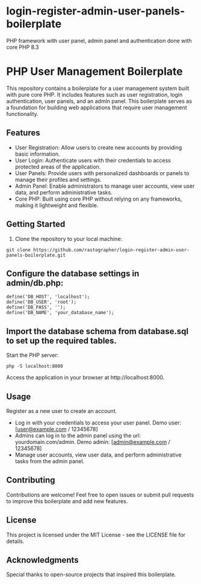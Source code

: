 # login-register-admin-user-panels-boilerplate
 PHP framework with user panel, admin panel and authentication done with core PHP 8.3
 
# PHP User Management Boilerplate

This repository contains a boilerplate for a user management system built with pure core PHP. It includes features such as user registration, login authentication, user panels, and an admin panel. This boilerplate serves as a foundation for building web applications that require user management functionality.

## Features

- User Registration: Allow users to create new accounts by providing basic information.
- User Login: Authenticate users with their credentials to access protected areas of the application.
- User Panels: Provide users with personalized dashboards or panels to manage their profiles and settings.
- Admin Panel: Enable administrators to manage user accounts, view user data, and perform administrative tasks.
- Core PHP: Built using core PHP without relying on any frameworks, making it lightweight and flexible.

## Getting Started

1. Clone the repository to your local machine:

```
git clone https://github.com/rastographer/login-register-admin-user-panels-boilerplate.git

```

## Configure the database settings in admin/db.php:

```
define('DB_HOST', 'localhost');
define('DB_USER', 'root');
define('DB_PASS', '');
define('DB_NAME', 'your_database_name');
```
## Import the database schema from database.sql to set up the required tables.

Start the PHP server:

```php -S localhost:8000```

Access the application in your browser at http://localhost:8000.

## Usage

Register as a new user to create an account.
- Log in with your credentials to access your user panel. Demo user: [user@example.com / 12345678]
- Admins can log in to the admin panel using the url: yourdomain.com/admin. Demo admin: [admin@example.com / 12345678]
- Manage user accounts, view user data, and perform administrative tasks from the admin panel.

## Contributing
Contributions are welcome! Feel free to open issues or submit pull requests to improve this boilerplate and add new features.

## License
This project is licensed under the MIT License - see the LICENSE file for details.

## Acknowledgments
Special thanks to open-source projects that inspired this boilerplate.
